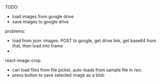 TODO:

- load images from google drive
- save images to google drive

problems:
- load from json: images: POST to google, get drive link, get base64 from that, then load into frame
- 

react-image-crop
- can load files from file picker, auto-loads from sample file in /src
- press button to save selected image as a blob

